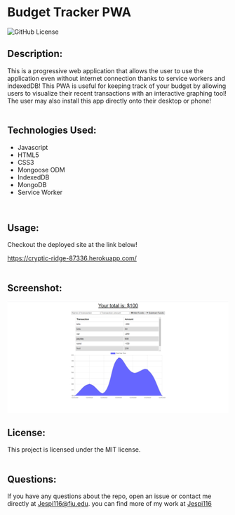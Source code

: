 # Budget Tracker PWA

![GitHub License](https://img.shields.io/badge/license-MIT-blue.svg)


## Description:<br>
This is a progressive web application that allows the user to use the application even without internet connection thanks to service workers and indexedDB! This PWA is useful for keeping track of your budget by allowing users to visualize their recent transactions with an interactive graphing tool! The user may also install this app directly onto their desktop or phone! <br><br>

## Technologies Used:

* Javascript
* HTML5
* CSS3
* Mongoose ODM
* IndexedDB
* MongoDB
* Service Worker

<br>

## Usage:
Checkout the deployed site at the link below!

https://cryptic-ridge-87336.herokuapp.com/
<br><br>


## Screenshot:
![](./Screenshot.png)

## License:

This project is licensed under the MIT license.
<br><br>

## Questions:

If you have any questions about the repo, open an issue or contact me directly at Jespi116@fiu.edu. you can find more of my work at [Jespi116](https://github.com/Jespi116)
